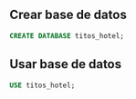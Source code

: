 ## Crear base de datos
```SQL
CREATE DATABASE titos_hotel;
```

## Usar base de datos
```SQL
USE titos_hotel;
```

